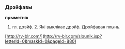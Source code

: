 ### Дрэйфавы
**прыметнік**

1. гл. дрэйф. 2. Які выклікае дрэйф. Дрэйфавая плынь.

<a rel="author">[http://rv-blr.com/](http://rv-blr.com/slounik.jsp?letterId=0&maskId=0&pageId=880)</a>
